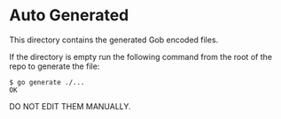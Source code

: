 # Auto Generated

This directory contains the generated Gob encoded files.

If the directory is empty run the following command from the root of the repo
to generate the file:

```shellsession
$ go generate ./...
OK
```

DO NOT EDIT THEM MANUALLY.
